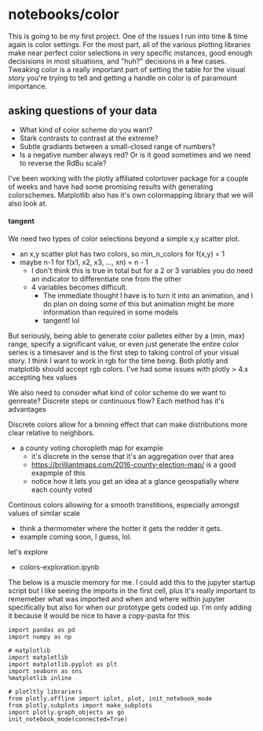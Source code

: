 # notebooks/color
This is going to be my first project. One of the issues I run into time & time again is color settings. For the most part, all of the various plotting libraries make near perfect color selections in very specific instances, good enough decisisions in most situations, and "huh?" decisions in a few cases. Tweaking color is a really important part of setting the table for the visual story you're trying to tell and getting a handle on color is of paramount importance.

## asking questions of your data
* What kind of color scheme do you want? 
* Stark contrasts to contrast at the extreme? 
* Subtle gradiants between a small-closed range of numbers? 
* Is a negative number always red? Or is it good sometimes and we need to reverse the RdBu scale?

I've been working with the plotly affiliated colorlover package for a couple of weeks and have had some promising results with generating colorschemes. Matplotlib also has it's own colormapping library that we will also look at. 

#### tangent
We need two types of color selections beyond a simple x,y scatter plot.
* an x,y scatter plot has two colors, so min_n_colors  for f(x,y) =  1
* maybe n-1 for f(x1, x2, x3, ..., xn) = n - 1
    * I don't think this is true in total but for a 2 or 3 variables you do need an indicator to differentiate one from the other
    * 4 variables becomes difficult.
        * The immediate thought I have is to turn it into an animation, and I do plan on doing some of this but animation might be more information than required in some models
        * tangent! lol

But seriously, being able to generate color palletes either by a (min, max) range, specify a significant value, or even just generate the entire color series is a timesaver and is the first step to taking control of your visual story.
I think I want to work in rgb for the time being. Both plotly and matplotlib should accept rgb colors. I've had some issues with plotly > 4.x accepting hex values

We also need to consider what kind of color scheme do we want to genreate? Discrete steps or continuous flow? Each method has it's advantages

Discrete colors allow for a binning effect that can make distributions more clear relative to neighbors.
* a county voting choropleth map for example
   * it's discrete in the sense that it's an aggregation over that area 
   * https://brilliantmaps.com/2016-county-election-map/ is a good exapmple of this 
   * notice how it lets you get an idea at a glance geospatially where each county voted
   
Continous colors allowing for a smooth transtitions, especially amongst values of similar scale
* think a thermometer where the hotter it gets the redder it gets.
* example coming soon, I guess, lol.

let's explore
* colors-exploration.ipynb

The below is a muscle memory for me. I could add this to the jupyter startup script but I like seeing the imports in the first cell, plus it's really important to rememeber what was imported and when and where within jupyter specifically but also for when our prototype gets coded up. I'm only adding it because it would be nice to have a copy-pasta for this

```
import pandas as pd 
import numpy as np 

# matplotlib
import matplotlib
import matplotlib.pyplot as plt 
import seaborn as sns
%matplotlib inline

# plotltly librariers
from plotly.offline import iplot, plot, init_notebook_mode
from plotly.subplots import make_subplots
import plotly.graph_objects as go 
init_notebook_mode(connected=True)
```
